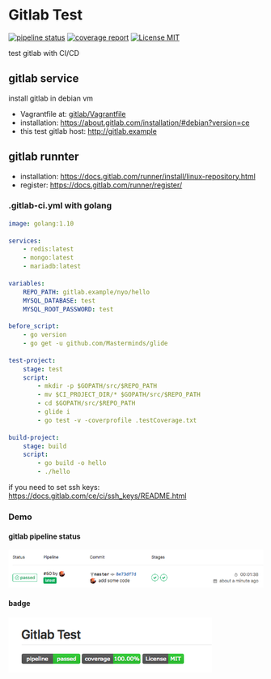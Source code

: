 # Gitlab Test

[![pipeline status](http://gitlab.example/nyo/gitlab-test/badges/master/pipeline.svg)](http://gitlab.example/nyo/gitlab-test/commits/master)
[![coverage report](http://gitlab.example/nyo/gitlab-test/badges/master/coverage.svg)](http://gitlab.example/nyo/gitlab-test/commits/master)
[![License MIT](https://img.shields.io/badge/License-MIT-brightgreen.svg)](https://img.shields.io/badge/License-MIT-brightgreen.svg)

test gitlab with CI/CD

## gitlab service

install gitlab in debian vm

- Vagrantfile at: [gitlab/Vagrantfile](gitlab/Vagrantfile)
- installation: https://about.gitlab.com/installation/#debian?version=ce
- this test gitlab host: http://gitlab.example

## gitlab runnter

- installation: https://docs.gitlab.com/runner/install/linux-repository.html
- register: https://docs.gitlab.com/runner/register/

### .gitlab-ci.yml with golang

```yml
image: golang:1.10

services:
    - redis:latest
    - mongo:latest
    - mariadb:latest

variables:
    REPO_PATH: gitlab.example/nyo/hello
    MYSQL_DATABASE: test
    MYSQL_ROOT_PASSWORD: test

before_script:
    - go version
    - go get -u github.com/Masterminds/glide

test-project:
    stage: test
    script:
        - mkdir -p $GOPATH/src/$REPO_PATH
        - mv $CI_PROJECT_DIR/* $GOPATH/src/$REPO_PATH
        - cd $GOPATH/src/$REPO_PATH
        - glide i
        - go test -v -coverprofile .testCoverage.txt

build-project:
    stage: build
    script:
        - go build -o hello
        - ./hello
```

if you need to set ssh keys: https://docs.gitlab.com/ce/ci/ssh_keys/README.html

### Demo

#### gitlab pipeline status

![](img/screenshot-pipelines.png)

#### badge

![](img/screenshot-badge.png)
